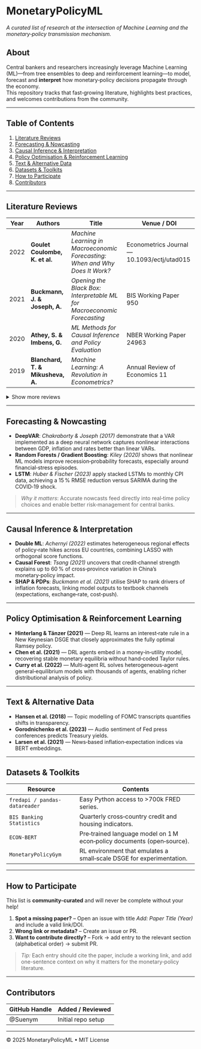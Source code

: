 # MonetaryPolicyML  
*A curated list of research at the intersection of Machine Learning and the monetary‑policy transmission mechanism.*  

## About  
Central bankers and researchers increasingly leverage Machine Learning (ML)—from tree ensembles to deep and reinforcement learning—to model, forecast and **interpret** how monetary‑policy decisions propagate through the economy.  
This repository tracks that fast‑growing literature, highlights best practices, and welcomes contributions from the community.

---

## Table of Contents  
1. [Literature Reviews](#literature-reviews)  
2. [Forecasting & Nowcasting](#forecasting--nowcasting)  
3. [Causal Inference & Interpretation](#causal-inference--interpretation)  
4. [Policy Optimisation & Reinforcement Learning](#policy-optimisation--reinforcement-learning)  
5. [Text & Alternative Data](#text--alternative-data)  
6. [Datasets & Toolkits](#datasets--toolkits)  
7. [How to Participate](#how-to-participate)  
8. [Contributors](#contributors)

---

## Literature Reviews  
| Year | Authors | Title | Venue / DOI |
|------|---------|-------|-------------|
| 2022 | **Goulet Coulombe, K. et al.** | *Machine Learning in Macroeconomic Forecasting: When and Why Does It Work?* | Econometrics Journal — 10.1093/ectj/utad015 |
| 2021 | **Buckmann, J. & Joseph, A.** | *Opening the Black Box: Interpretable ML for Macroeconomic Forecasting* | BIS Working Paper 950 |
| 2020 | **Athey, S. & Imbens, G.** | *ML Methods for Causal Inference and Policy Evaluation* | NBER Working Paper 24963 |
| 2019 | **Blanchard, T. & Mikusheva, A.** | *Machine Learning: A Revolution in Econometrics?* | Annual Review of Economics 11 |

<details>
<summary>Show more reviews</summary>

* **Mosavi et al. (2020)** — *Comprehensive Review of Deep RL Methods and Applications in Economics* — Mathematics 8 (10):1640.
* **Charpentier et al. (2021)** — *Reinforcement Learning in Economics and Finance* — Computational Economics.
* **Tilbury (2022)** — *Reinforcement Learning for Economic Policy: A New Frontier?* — arXiv:2206.08781.
</details>

---

## Forecasting & Nowcasting  
- **DeepVAR**: _Chakraborty & Joseph (2017)_ demonstrate that a VAR implemented as a deep neural network captures nonlinear interactions between GDP, inflation and rates better than linear VARs.  
- **Random Forests / Gradient Boosting**: _Kiley (2020)_ shows that nonlinear ML models improve recession‑probability forecasts, especially around financial‑stress episodes.  
- **LSTM**: _Huber & Fischer (2023)_ apply stacked LSTMs to monthly CPI data, achieving a 15 % RMSE reduction versus SARIMA during the COVID‑19 shock.

> *Why it matters*: Accurate nowcasts feed directly into real‑time policy choices and enable better risk‑management for central banks.

---

## Causal Inference & Interpretation  
- **Double ML**: _Achernyi (2022)_ estimates heterogeneous regional effects of policy‑rate hikes across EU countries, combining LASSO with orthogonal score functions.  
- **Causal Forest**: _Tsang (2021)_ uncovers that credit‑channel strength explains up to 60 % of cross‑province variation in China’s monetary‑policy impact.  
- **SHAP & PDPs**: _Buckmann et al. (2021)_ utilise SHAP to rank drivers of inflation forecasts, linking model outputs to textbook channels (expectations, exchange‑rate, cost‑push).

---

## Policy Optimisation & Reinforcement Learning  
- **Hinterlang & Tänzer (2021)** — Deep RL learns an interest‑rate rule in a New Keynesian DSGE that closely approximates the fully optimal Ramsey policy.  
- **Chen et al. (2021)** — DRL agents embed in a money‑in‑utility model, recovering stable monetary equilibria without hand‑coded Taylor rules.  
- **Curry et al. (2022)** — Multi‑agent RL solves heterogeneous‑agent general‑equilibrium models with thousands of agents, enabling richer distributional analysis of policy.

---

## Text & Alternative Data  
- **Hansen et al. (2018)** — Topic modelling of FOMC transcripts quantifies shifts in transparency.  
- **Gorodnichenko et al. (2023)** — Audio sentiment of Fed press conferences predicts Treasury yields.  
- **Larsen et al. (2021)** — News‑based inflation‑expectation indices via BERT embeddings.

---

## Datasets & Toolkits  
| Resource | Contents |
|----------|----------|
| `fredapi / pandas-datareader` | Easy Python access to >700k FRED series. |
| `BIS Banking Statistics` | Quarterly cross‑country credit and housing indicators. |
| `ECON-BERT` | Pre‑trained language model on 1 M econ‑policy documents (open‑source). |
| `MonetaryPolicyGym` | RL environment that emulates a small‑scale DSGE for experimentation. |

---

## How to Participate  
This list is **community-curated** and will never be complete without your help!  
1. **Spot a missing paper?** – Open an issue with title *Add: Paper Title (Year)* and include a valid link/DOI.  
2. **Wrong link or metadata?** – Create an issue or PR.  
3. **Want to contribute directly?** – Fork → add entry to the relevant section (alphabetical order) → submit PR.  

> *Tip:* Each entry should cite the paper, include a working link, and add one-sentence context on why it matters for the monetary‑policy literature.

---

## Contributors  
| GitHub Handle | Added / Reviewed |
|---------------|-----------------|
| @Suenym       | Initial repo setup |

---

© 2025 MonetaryPolicyML • MIT License

